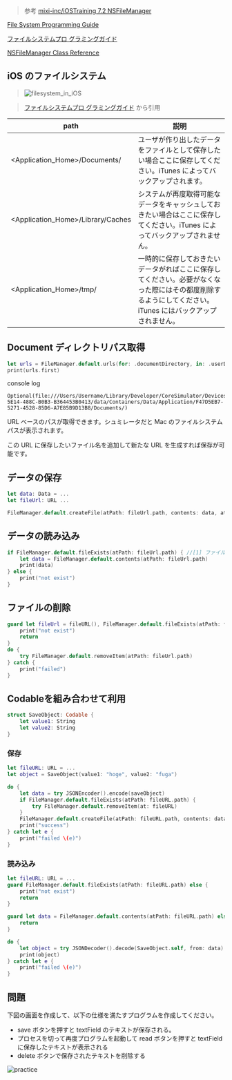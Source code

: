 > 参考 [mixi-inc/iOSTraining 7.2 NSFileManager](https://github.com/mixi-inc/iOSTraining/wiki/7.2-NSFileManager)

[File System Programming Guide](https://developer.apple.com/library/content/documentation/FileManagement/Conceptual/FileSystemProgrammingGuide/Introduction/Introduction.html#//apple_ref/doc/uid/TP40010672)

[ファイルシステムプロ グラミングガイド](https://developer.apple.com/jp/devcenter/ios/library/documentation/FileSystemProgrammingGuide.pdf)

[NSFileManager Class Reference](https://developer.apple.com/reference/foundation/nsfilemanager)

## iOS のファイルシステム

> ![filesystem_in_iOS](https://raw.github.com/mixi-inc/iOSTraining/master/Doc/Images/7.2/filesystem_in_iOS.png)

> [ファイルシステムプロ グラミングガイド](https://developer.apple.com/jp/devcenter/ios/library/documentation/FileSystemProgrammingGuide.pdf) から引用

| path | 説明 |
|-----|----|
| <Application_Home>/Documents/ | ユーザが作り出したデータをファイルとして保存したい場合ここに保存してください。iTunes によってバックアップされます。 |
| <Application_Home>/Library/Caches| システムが再度取得可能なデータをキャッシュしておきたい場合はここに保存してください。iTunes によってバックアップされません。|
| <Application_Home>/tmp/ | 一時的に保存しておきたいデータがればここに保存してください。必要がなくなった際にはその都度削除するようにしてください。iTunes にはバックアップされません。|

## Document ディレクトリパス取得

```swift
let urls = FileManager.default.urls(for: .documentDirectory, in: .userDomainMask)
print(urls.first)
```

console log

```
Optional(file:///Users/Username/Library/Developer/CoreSimulator/Devices/CE1017AE-5E14-488C-B0B3-B364453B0413/data/Containers/Data/Application/F47D5EB7-5271-4528-85D6-A7E85B9D13B8/Documents/)
```

URL ベースのパスが取得できます。シュミレータだと Mac のファイルシステムパスが表示されます。

この URL に保存したいファイル名を追加して新たな URL を生成すれば保存が可能です。

## データの保存

```swift
let data: Data = ...
let fileUrl: URL ...

FileManager.default.createFile(atPath: fileUrl.path, contents: data, attributes: nil)
```

## データの読み込み

```swift
if FileManager.default.fileExists(atPath: fileUrl.path) { //[1] ファイルパスが存在するかどうかを確認
    let data = FileManager.default.contents(atPath: fileUrl.path)
    print(data)
} else {
    print("not exist")
}
```

## ファイルの削除

```swift
guard let fileUrl = fileURL(), FileManager.default.fileExists(atPath: fileUrl.path) else {
    print("not exist")
    return
}
do {
    try FileManager.default.removeItem(atPath: fileUrl.path)
} catch {
    print("failed")
}
```

## Codableを組み合わせて利用

```swift
struct SaveObject: Codable {
    let value1: String
    let value2: String
}
```

### 保存

```swift
let fileURL: URL = ...
let object = SaveObject(value1: "hoge", value2: "fuga")

do {
    let data = try JSONEncoder().encode(saveObject)
    if FileManager.default.fileExists(atPath: fileURL.path) {
        try FileManager.default.removeItem(at: fileURL)
    }
    FileManager.default.createFile(atPath: fileURL.path, contents: data, attributes: nil)
    print("success")
} catch let e {
    print("failed \(e)")
}
```

### 読み込み

```swift
let fileURL: URL = ...
guard FileManager.default.fileExists(atPath: fileURL.path) else {
    print("not exist")
    return
}

guard let data = FileManager.default.contents(atPath: fileURL.path) else {
    return
}

do {
    let object = try JSONDecoder().decode(SaveObject.self, from: data)
    print(object)
} catch let e {
    print("failed \(e)")
}
```

## 問題
下図の画面を作成して、以下の仕様を満たすプログラムを作成してください。

- save ボタンを押すと textField のテキストが保存される。
- プロセスを切って再度プログラムを起動して read ボタンを押すと textField に保存したテキストが表示される
- delete ボタンで保存されたテキストを削除する

![practice](./images/3_2/image1.png)
